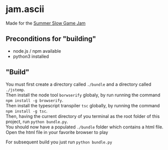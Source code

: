 # jam.ascii

Made for the [Summer Slow Game Jam](https://itch.io/jam/ssjidle)  

## Preconditions for "building"
* node.js / npm available
* python3 installed

## "Build"

You must first create a directory called `./bundle` and a directory called `./jstemp`.  
Then install the node tool `borwserify` globaly, by run running the command `npm install -g browserify`.  
Then install the typescript transpiler `tsc` globally, by running the command `npm install -g tsc`.  
Then, having the current directory of you terminal as the root folder of this project, run `python bundle.py`.  
You should now have a populated `./bundle` folder which contains a html file. Open the html file in your favorite browser to play

For subsequent build you just run `python bundle.py`
